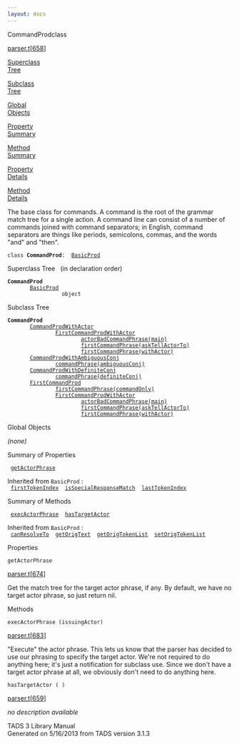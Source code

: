 ```yaml
---
layout: docs
---
```

<span class="title">CommandProd</span><span class="type">class</span>

[parser.t](../file/parser.t.html)\[[658](../source/parser.t.html#658)\]

[Superclass  
Tree](#_SuperClassTree_)

[Subclass  
Tree](#_SubClassTree_)

[Global  
Objects](#_ObjectSummary_)

[Property  
Summary](#_PropSummary_)

[Method  
Summary](#_MethodSummary_)

[Property  
Details](#_Properties_)

[Method  
Details](#_Methods_)

<div class="fdesc">

The base class for commands. A command is the root of the grammar match
tree for a single action. A command line can consist of a number of
commands joined with command separators; in English, command separators
are things like periods, semicolons, commas, and the words "and" and
"then".

`class `**`CommandProd`**` :   `[`BasicProd`](../object/BasicProd.html)

</div>

<span id="_SuperClassTree_"></span>

<div class="mjhd">

<span class="hdln">Superclass Tree</span>   (in declaration order)

</div>

**`CommandProd`**  
`         `[`BasicProd`](../object/BasicProd.html)  
`                 object`  
<span id="_SubClassTree_"></span>

<div class="mjhd">

<span class="hdln">Subclass Tree</span>  

</div>

**`CommandProd`**  
`         `[`CommandProdWithActor`](../object/CommandProdWithActor.html)  
`                 `[`FirstCommandProdWithActor`](../object/FirstCommandProdWithActor.html)  
`                         `[`actorBadCommandPhrase(main)`](../object/actorBadCommandPhrase(main).html)  
`                         `[`firstCommandPhrase(askTellActorTo)`](../object/firstCommandPhrase(askTellActorTo).html)  
`                         `[`firstCommandPhrase(withActor)`](../object/firstCommandPhrase(withActor).html)  
`         `[`CommandProdWithAmbiguousConj`](../object/CommandProdWithAmbiguousConj.html)  
`                 `[`commandPhrase(ambiguousConj)`](../object/commandPhrase(ambiguousConj).html)  
`         `[`CommandProdWithDefiniteConj`](../object/CommandProdWithDefiniteConj.html)  
`                 `[`commandPhrase(definiteConj)`](../object/commandPhrase(definiteConj).html)  
`         `[`FirstCommandProd`](../object/FirstCommandProd.html)  
`                 `[`firstCommandPhrase(commandOnly)`](../object/firstCommandPhrase(commandOnly).html)  
`                 `[`FirstCommandProdWithActor`](../object/FirstCommandProdWithActor.html)  
`                         `[`actorBadCommandPhrase(main)`](../object/actorBadCommandPhrase(main).html)  
`                         `[`firstCommandPhrase(askTellActorTo)`](../object/firstCommandPhrase(askTellActorTo).html)  
`                         `[`firstCommandPhrase(withActor)`](../object/firstCommandPhrase(withActor).html)  
<span id="_ObjectSummary_"></span>

<div class="mjhd">

<span class="hdln">Global Objects</span>  

</div>

*(none)* <span id="_PropSummary_"></span>

<div class="mjhd">

<span class="hdln">Summary of Properties</span>  

</div>

` `[`getActorPhrase`](#getActorPhrase)`  `

Inherited from `BasicProd` :  
` `[`firstTokenIndex`](../object/BasicProd.html#firstTokenIndex)`  `[`isSpecialResponseMatch`](../object/BasicProd.html#isSpecialResponseMatch)`  `[`lastTokenIndex`](../object/BasicProd.html#lastTokenIndex)`  `

<span id="_MethodSummary_"></span>

<div class="mjhd">

<span class="hdln">Summary of Methods</span>  

</div>

` `[`execActorPhrase`](#execActorPhrase)`  `[`hasTargetActor`](#hasTargetActor)`  `

Inherited from `BasicProd` :  
` `[`canResolveTo`](../object/BasicProd.html#canResolveTo)`  `[`getOrigText`](../object/BasicProd.html#getOrigText)`  `[`getOrigTokenList`](../object/BasicProd.html#getOrigTokenList)`  `[`setOrigTokenList`](../object/BasicProd.html#setOrigTokenList)`  `

<span id="_Properties_"></span>

<div class="mjhd">

<span class="hdln">Properties</span>  

</div>

<span id="getActorPhrase"></span>

`getActorPhrase`

[parser.t](../file/parser.t.html)\[[674](../source/parser.t.html#674)\]

<div class="desc">

Get the match tree for the target actor phrase, if any. By default, we
have no target actor phrase, so just return nil.

</div>

<span id="_Methods_"></span>

<div class="mjhd">

<span class="hdln">Methods</span>  

</div>

<span id="execActorPhrase"></span>

`execActorPhrase (issuingActor)`

[parser.t](../file/parser.t.html)\[[683](../source/parser.t.html#683)\]

<div class="desc">

"Execute" the actor phrase. This lets us know that the parser has
decided to use our phrasing to specify the target actor. We're not
required to do anything here; it's just a notification for subclass use.
Since we don't have a target actor phrase at all, we obviously don't
need to do anything here.

</div>

<span id="hasTargetActor"></span>

`hasTargetActor ( )`

[parser.t](../file/parser.t.html)\[[659](../source/parser.t.html#659)\]

<div class="desc">

*no description available*

</div>

<div class="ftr">

TADS 3 Library Manual  
Generated on 5/16/2013 from TADS version 3.1.3

</div>
